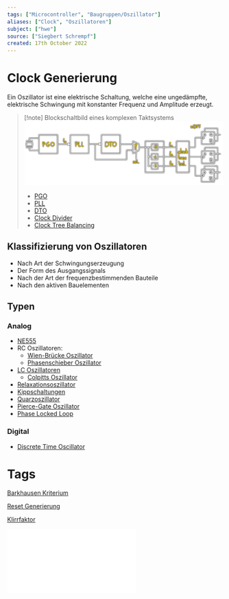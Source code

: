 ```yaml
---
tags: ["Microcontroller", "Baugruppen/Oszillator"]
aliases: ["Clock", "Oszillatoren"]
subject: ["hwe"]
source: ["Siegbert Schrempf"]
created: 17th October 2022
---
```


# Clock Generierung

Ein Oszillator ist eine elektrische Schaltung, welche eine ungedämpfte, elektrische Schwingung mit konstanter Frequenz und Amplitude erzeugt.

> [!note] Blockschaltbild eines komplexen Taktsystems
> ![komplex-dto](../assets/komplex-dto.png)
> - [PGO](Pierce-Gate%20Oszillator.md)
> - [PLL](Phase%20Locked%20Loop.md)
> - [DTO](Discrete%20Time%20Oscillator.md)
> - [Clock Divider](Clock%20Divider.md)
> - [Clock Tree Balancing](Clock%20Tree%20Balancing.md)

## Klassifizierung von Oszillatoren

- Nach Art der Schwingungserzeugung
- Der Form des Ausgangssignals
- Nach der Art der frequenzbestimmenden Bauteile
- Nach den aktiven Bauelementen

## Typen

### Analog

- [NE555](NE555.md)
- RC Oszillatoren:
	- [Wien-Brücke Oszillator](Wien-Brücke%20Oszillator.md)
	- [Phasenschieber Oszillator](Phasenschieber%20Oszillator.md)
- [LC Oszillatoren](LC%20Oszillatoren.md)
	- [Colpitts Oszillator](Colpitts%20Oszillator.md)
- [Relaxationsoszillator](Relaxationsoszillator.md)
- [Kippschaltungen](Kippschaltungen.md)
- [Quarzoszillator](Quarzoszillator.md)
- [Pierce-Gate Oszillator](Pierce-Gate%20Oszillator.md)
- [Phase Locked Loop](Phase%20Locked%20Loop.md)

### Digital

- [Discrete Time Oscillator](Discrete%20Time%20Oscillator.md)

# Tags

[Barkhausen Kriterium](Barkhausen%20Kriterium.md)

[Reset Generierung](../Reset%20Generierung.md)

[Klirrfaktor](../Klirrfaktor.md)

![Clock_und_Reset_Generierung](../assets/pdf/Clock_und_Reset_Generierung.pdf)